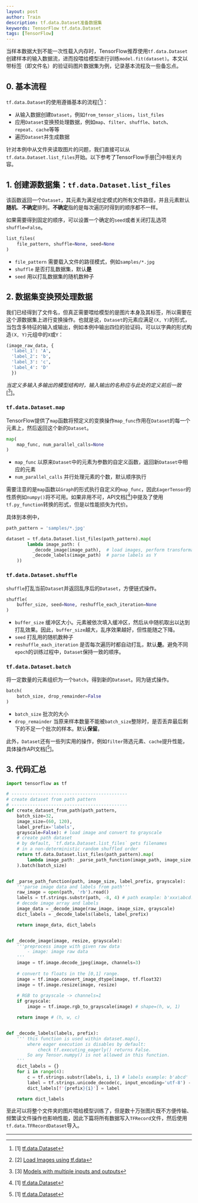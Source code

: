 ```yaml
---
layout: post
author: Train
description: tf.data.Dataset准备数据集
keywords: TensorFlow tf.data.Dataset
tags: [TensorFlow]
---
```


当样本数据大到不能一次性载入内存时，TensorFlow推荐使用`tf.data.Dataset`创建样本的输入数据流，进而投喂给模型进行训练`model.fit(dataset)`。本文以带标签（即文件名）的验证码图片数据集为例，记录基本流程及一些备忘点。

## 0. 基本流程

`tf.data.Dataset`的使用遵循基本的流程[[^1]]：

- 从输入数据创建`Dataset`，例如`from_tensor_slices`，`list_files`
- 应用`Dataset`变换预处理数据，例如`map`、`filter`、`shuffle`、`batch`、`repeat`、`cache`等等
- 遍历`Dataset`并生成数据

针对本例中从文件夹读取图片的问题，我们直接可以从`tf.data.Dataset.list_files`开始。以下参考了TensorFlow手册[[^2]]中相关内容。


## 1. 创建源数据集：`tf.data.Dataset.list_files`

该函数返回一个`Dataset`，其元素为满足给定模式的所有文件路径，并且元素默认**随机**、**不确定**排列。**不确定**指的是每次遍历时得到的顺序都不一样。

如果需要得到固定的顺序，可以设置一个确定的`seed`或者关闭打乱选项`shuffle=False`。

```python
list_files(
    file_pattern, shuffle=None, seed=None
)
```

- `file_pattern` 需要载入文件的路径模式，例如`samples/*.jpg`
- `shuffle` 是否打乱数据集，默认**是**
- `seed` 用以打乱数据集的随机数种子


## 2. 数据集变换预处理数据

我们已经得到了文件名，但真正需要喂给模型的是图片本身及其标签，所以需要在这个源数据集上进行变换操作。也就是说，`Dataset`的元素应满足`(X, Y)`的形式，当包含多特征的输入或输出，例如本例中输出四位的验证码，可以以字典的形式构造`(X, Y)`元组中的`X`或`Y`：

```python
(image_raw_data, {
  'label_1': 'A',
  'label_2': 'b',
  'label_3': 'c',
  'label_4': 'D'
  })
```

*当定义多输入多输出的模型结构时，输入输出的名称应与此处的定义前后一致*[[^3]]。


### `tf.data.Dataset.map`

TensorFlow提供了`map`函数将预定义的变换操作`map_func`作用在`Dataset`的每一个元素上，然后返回这个新的`Dataset`。

```python
map(
    map_func, num_parallel_calls=None
)
```

- `map_func` 以原来`Dataset`中的元素为参数的自定义函数，返回新`Dataset`中相应的元素
- `num_parallel_calls` 并行处理元素的个数，默认顺序执行

需要注意的是`map`函数以`Graph`的形式执行自定义的`map_func`，因此`EagerTensor`的性质例如`numpy()`将不可用。如果非用不可，API文档[[^1]]中提及了使用`tf.py_function`转换的形式，但是以性能损失为代价。

具体到本例中，

```python
path_pattern = 'samples/*.jpg'

dataset = tf.data.Dataset.list_files(path_pattern).map(
        lambda image_path: (
          _decode_image(image_path),  # load images, perform transformation as X
          _decode_labels(image_path)  # parse labels as Y
    ))
```

### `tf.data.Dataset.shuffle`

`shuffle`打乱当前`Dataset`并返回乱序后的`Dataset`，方便链式操作。

```python
shuffle(
    buffer_size, seed=None, reshuffle_each_iteration=None
)
```

- `buffer_size` 缓冲区大小。元素被依次填入缓冲区，然后从中随机取出以达到打乱效果。因此，`buffer_size`越大，乱序效果越好，但性能随之下降。
- `seed` 打乱用的随机数种子
- `reshuffle_each_iteration` 是否每次遍历时都自动打乱，默认**是**。避免不同`epoch`的训练过程中，`Dataset`保持一致的顺序。


### `tf.data.Dataset.batch`

将一定数量的元素组织为一个`batch`，得到新的`Dataset`。同为链式操作。

```python
batch(
    batch_size, drop_remainder=False
)
```

- `batch_size` 批次的大小
- `drop_remainder` 当原来样本数量不能被`batch_size`整除时，是否丢弃最后剩下的不足一个批次的样本。默认**保留**。


此外，`Dataset`还有一些列实用的操作，例如`filter`筛选元素、`cache`提升性能，具体操作API文档[[^1]]。



## 3. 代码汇总

```python
import tensorflow as tf

# --------------------------------------------
# create dataset from path pattern
# --------------------------------------------
def create_dataset_from_path(path_pattern, 
    batch_size=32, 
    image_size=(60, 120), 
    label_prefix='labels',
    grayscale=False): # load image and convert to grayscale
    # create path dataset
    # by default, `tf.data.Dataset.list_files` gets filenames 
    # in a non-deterministic random shuffled order
    return tf.data.Dataset.list_files(path_pattern).map(
        lambda image_path: _parse_path_function(image_path, image_size, label_prefix, grayscale)
    ).batch(batch_size)


def _parse_path_function(path, image_size, label_prefix, grayscale):
    '''parse image data and labels from path'''
    raw_image = open(path, 'rb').read()
    labels = tf.strings.substr(path, -8, 4) # path example: b'xxx\abcd.jpg'
    # decode image array and labels
    image_data = _decode_image(raw_image, image_size, grayscale)
    dict_labels = _decode_labels(labels, label_prefix)

    return image_data, dict_labels


def _decode_image(image, resize, grayscale):
    '''preprocess image with given raw data
        - image: image raw data
    '''
    image = tf.image.decode_jpeg(image, channels=3)
    
    # convert to floats in the [0,1] range.
    image = tf.image.convert_image_dtype(image, tf.float32)
    image = tf.image.resize(image, resize)
    
    # RGB to grayscale -> channels=1
    if grayscale:
        image = tf.image.rgb_to_grayscale(image) # shape=(h, w, 1)

    return image # (h, w, c)


def _decode_labels(labels, prefix):
    ''' this function is used within dataset.map(), 
        where eager execution is disables by default:
            check tf.executing_eagerly() returns False.
        So any Tensor.numpy() is not allowed in this function.
    '''
    dict_labels = {}
    for i in range(4):
        c = tf.strings.substr(labels, i, 1) # labels example: b'abcd'
        label = tf.strings.unicode_decode(c, input_encoding='utf-8') - ord('a')
        dict_labels[f'{prefix}{i}'] = label

    return dict_labels
```

至此可以将整个文件夹的图片喂给模型训练了，但是数十万张图片既不方便传输、频繁读文件操作也影响性能，因此下篇将所有数据写入`TFRecord`文件，然后使用`tf.data.TFRecordDataset`导入。

---

[^1]: [1] [tf.data.Dataset](https://tensorflow.google.cn/api_docs/python/tf/data/Dataset?hl=en)
[^2]: [2] [Load Images using tf.data](https://tensorflow.google.cn/tutorials/load_data/images#load_using_tfdata)
[^3]: [3] [Models with multiple inputs and outputs](https://tensorflow.google.cn/guide/keras/functional#models_with_multiple_inputs_and_outputs)